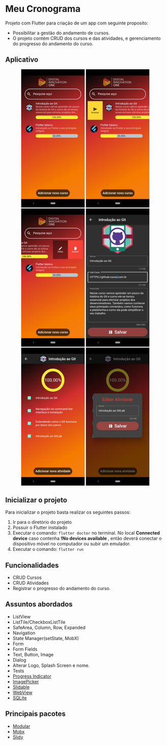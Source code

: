 # Meu Cronograma

Projeto com Flutter para criação de um app com seguinte proposito:

* Possibilitar a gestão do andamento de cursos.
* O projeto contém CRUD dos cursos e das atividades, e gerenciamento do progresso do andamento do curso.

## Aplicativo

<div align='center'>
    <img src="assets/readme/tela1.jpeg" width="200">
    <img src="assets/readme/tela2.jpeg" width="200">
    <img src="assets/readme/tela3.jpeg" width="200">
    <img src="assets/readme/tela4.jpeg" width="200">
    <img src="assets/readme/tela5.jpeg" width="200">
    <img src="assets/readme/tela6.jpeg" width="200">
</div>

## Inicializar o projeto

Para inicializar o projeto basta realizar os seguintes passos:
1. Ir para o diretório do projeto
2. Possuir o Flutter instalado
3. Executar o comando: <code>flutter doctor</code> no terminal.
    No local <b>Connected device</b> caso contenha <b> !No devices available </b>, então deverá conectar o dispositivo móvel no computador ou subir um emulador.
4. Executar o comando: <code>flutter run</code>

## Funcionalidades

* CRUD Cursos
* CRUD Atividades
* Registrar o progresso do andamento do curso.

## Assuntos abordados

* ListView
* ListTile/CheckboxListTile
* SafeArea, Column, Row, Expanded
* Navigation
* State Manager(setState, MobX)
* Form
* Form Fields
* Text, Button, Image
* Dialog
* Alterar Logo, Splash Screen e nome.
* Tests
* [Progress Indicator](https://pub.dev/packages/percent_indicator)
* [ImagePicker](https://pub.dev/packages/image_picker)
* [Slidable](https://pub.dev/packages/flutter_slidable)
* [WebView](https://pub.dev/packages/webview_flutter)
* [SQLite](https://pub.dev/packages/sqflite)


## Principais pacotes
* [Modular](https://pub.dev/packages/flutter_modular)
* [Mobx](https://pub.dev/packages/mobx)
* [Slidy](https://github.com/Flutterando/slidy)
